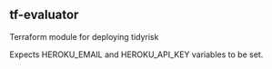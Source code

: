 ## tf-evaluator

Terraform module for deploying tidyrisk

Expects HEROKU_EMAIL and HEROKU_API_KEY variables to be set.